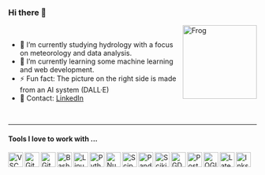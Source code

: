 ### Hi there 👋

<img align="right" height="150px" alt="Frog" src="DALL·E 2022-09-27 09.44.38 - a green frog speaking weather prediction in front of weather map.png" />

<br>

- 🔭 I’m currently studying hydrology with a focus on meteorology and data analysis.
- 🌱 I’m currently learning some machine learning and web development.
- ⚡ Fun fact: The picture on the right side is made from an AI system (DALL·E)
-  💬 Contact: [LinkedIn](https://www.linkedin.com/in/lena-marie-m%C3%BCller-054b67227/)

<br>

---

#### Tools I love to work with ...
<img align="left" alt="VSCode" height="30px" src="https://raw.githubusercontent.com/gilbarbara/logos/master/logos/visual-studio-code.svg" />
<img align="left" alt="Git" height="30px" src="https://raw.githubusercontent.com/gilbarbara/logos/master/logos/git-icon.svg" />
<img align="left" alt="GitHub" height="30px" src="https://raw.githubusercontent.com/gilbarbara/logos/master/logos/github-icon.svg" />
<img align="left" alt="Bash/Unix" height="30px" src="https://bashlogo.com/img/symbol/svg/full_colored_dark.svg" />
<img align="left" alt="Linux" height="30px" src="https://upload.wikimedia.org/wikipedia/commons/d/dd/Linux_logo.jpg" />
<img align="left" alt="Python" height="30px" src="https://raw.githubusercontent.com/gilbarbara/logos/master/logos/python.svg" />
<img align="left" alt="Numpy" height="30px" src="https://upload.wikimedia.org/wikipedia/commons/3/31/NumPy_logo_2020.svg" />
<img align="left" alt="Scipy" height="30px" src="https://www.fullstackpython.com/img/logos/scipy.png" />
<img align="left" alt="Pandas" height="30px" src="https://upload.wikimedia.org/wikipedia/commons/e/ed/Pandas_logo.svg" />
<img align="left" alt="Scikit" height="30px" src="https://upload.wikimedia.org/wikipedia/commons/thumb/0/05/Scikit_learn_logo_small.svg/1200px-Scikit_learn_logo_small.svg.png" />
<img align="left" alt="GDAL" height="30px" src="https://upload.wikimedia.org/wikipedia/commons/thumb/d/df/GDALLogoColor.svg/1200px-GDALLogoColor.svg.png" />
<img align="left" alt="PostgreSQL" height="30px" src="https://upload.wikimedia.org/wikipedia/commons/thumb/2/29/Postgresql_elephant.svg/1985px-Postgresql_elephant.svg.png" />
<img align="left" alt="QGIS" height="30px" src="https://upload.wikimedia.org/wikipedia/commons/thumb/9/91/QGIS_logo_new.svg/1200px-QGIS_logo_new.svg.png" />
<img align="left" alt="Latex" height="30px" src="https://upload.wikimedia.org/wikipedia/commons/thumb/9/92/LaTeX_logo.svg/2560px-LaTeX_logo.svg.png" />
<img align="left" alt="Inkscape" height="30px" src="https://upload.wikimedia.org/wikipedia/commons/thumb/0/0d/Inkscape_Logo.svg/2048px-Inkscape_Logo.svg.png" />
